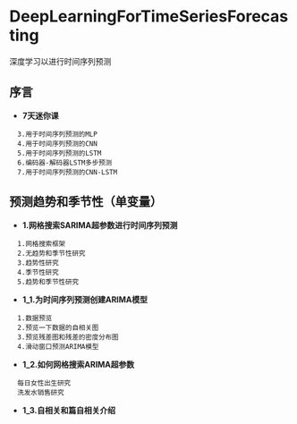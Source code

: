 # DeepLearningForTimeSeriesForecasting
深度学习以进行时间序列预测
## 序言  
+ **7天迷你课**  
```
  3.用于时间序列预测的MLP  
  4.用于时间序列预测的CNN  
  5.用于时间序列预测的LSTM  
  6.编码器-解码器LSTM多步预测  
  7.用于时间序列预测的CNN-LSTM  
```  
## 预测趋势和季节性（单变量）
+ **1.网格搜索SARIMA超参数进行时间序列预测**  
```
  1.网格搜索框架  
  2.无趋势和季节性研究  
  3.趋势性研究  
  4.季节性研究  
  5.趋势和季节性研究  
```  
+ **1_1.为时间序列预测创建ARIMA模型**  
```
  1.数据预览  
  2.预览一下数据的自相关图  
  3.预览残差图和残差的密度分布图  
  4.滑动窗口预测ARIMA模型  
```  
+ **1_2.如何网格搜索ARIMA超参数**  
```
  每日女性出生研究  
  洗发水销售研究  
```
+ **1_3.自相关和篇自相关介绍**  
